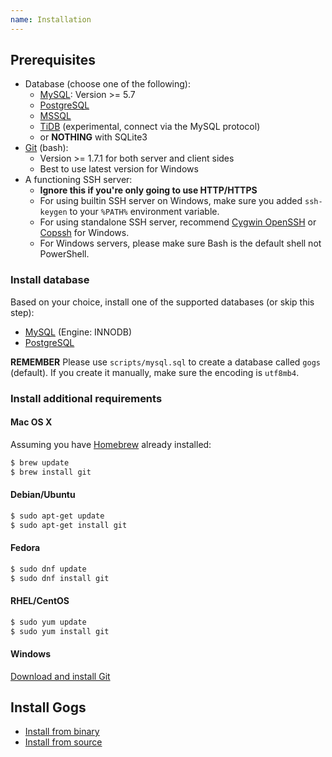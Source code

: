 ```yaml
---
name: Installation
---
```


## Prerequisites

- Database (choose one of the following):
    - [MySQL](http://dev.mysql.com): Version >= 5.7
    - [PostgreSQL](http://www.postgresql.org/)
    - [MSSQL](https://en.wikipedia.org/wiki/Microsoft_SQL_Server)
    - [TiDB](https://github.com/pingcap/tidb) (experimental, connect via the MySQL protocol)
    - or **NOTHING** with SQLite3
- [Git](http://git-scm.com/) (bash):
    - Version >= 1.7.1 for both server and client sides
    - Best to use latest version for Windows
- A functioning SSH server:
    - **Ignore this if you're only going to use HTTP/HTTPS**
    - For using builtin SSH server on Windows, make sure you added `ssh-keygen` to your `%PATH%` environment variable.
    - For using standalone SSH server, recommend [Cygwin OpenSSH](http://docs.oracle.com/cd/E24628_01/install.121/e22624/preinstall_req_cygwin_ssh.htm) or [Copssh](https://www.itefix.net/copssh) for Windows.
    - For Windows servers, please make sure Bash is the default shell not PowerShell.

### Install database

Based on your choice, install one of the supported databases (or skip this step):

- [MySQL](http://dev.mysql.com/downloads/mysql/) (Engine: INNODB)
- [PostgreSQL](http://www.postgresql.org/download/)

**REMEMBER** Please use `scripts/mysql.sql` to create a database called `gogs` (default). If you create it manually, make sure the encoding is `utf8mb4`.

### Install additional requirements

#### Mac OS X

Assuming you have [Homebrew](http://brew.sh/) already installed:

```sh
$ brew update
$ brew install git
```

#### Debian/Ubuntu

```sh
$ sudo apt-get update
$ sudo apt-get install git
```

#### Fedora

```sh
$ sudo dnf update
$ sudo dnf install git
```

#### RHEL/CentOS

```sh
$ sudo yum update
$ sudo yum install git
```


#### Windows

[Download and install Git](http://git-scm.com/downloads)

## Install Gogs

- [Install from binary](/docs/installation/install_from_binary)
- [Install from source](/docs/installation/install_from_source)
